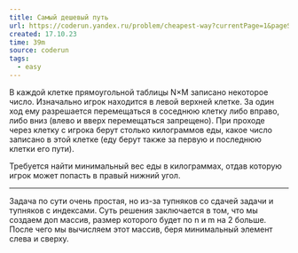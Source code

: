 ```yaml
---
title: Самый дешевый путь
url: https://coderun.yandex.ru/problem/cheapest-way?currentPage=1&pageSize=10&rowNumber=2&compiler=java
created: 17.10.23
time: 39m
source: coderun
tags:
  - easy
---
```


В каждой клетке прямоугольной таблицы N×M записано некоторое число. Изначально игрок находится в левой верхней клетке. За один ход ему разрешается перемещаться в соседнюю клетку либо вправо, либо вниз (влево и вверх перемещаться запрещено). При проходе через клетку с игрока берут столько килограммов еды, какое число записано в этой клетке (еду берут также за первую и последнюю клетки его пути).

Требуется найти минимальный вес еды в килограммах, отдав которую игрок может попасть в правый нижний угол.

---

Задача по сути очень простая, но из-за тупняков со сдачей задачи и тупняков с индексами. Суть решения заключается в том, что мы создаем доп массив, размер которого будет по n и m на 2 больше. После чего мы вычисляем этот массив, беря минимальный элемент слева и сверху.
